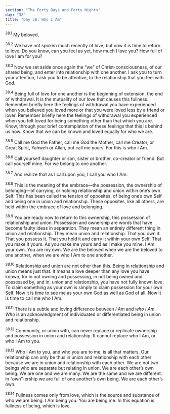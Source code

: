```yaml
---
section: "The Forty Days and Forty Nights"
day: "38"
title: "Day 38: Who I Am"
---
```


<sup>38.1</sup> My beloved, 

<sup>38.2</sup> We have not spoken much recently of love, but now it is
time to return to love. Do you know, can you feel as yet, how much I
love you?  How full of love I am for you? 

<sup>38.3</sup> Now we set aside once again the “we” of
Christ-consciousness, of our shared being, and enter into relationship
with one another. I ask you to turn your attention, I ask you to be
attentive, to the relationship that you feel with God.

<sup>38.4</sup> Being full of love for one another is the beginning of
extension, the end of withdrawal. It is the mutuality of our love that
causes this fullness. Remember briefly here the feelings of withdrawal
you have experienced when you believed you loved more or that you were
loved less by a friend or lover. Remember briefly here the feelings of
withdrawal you experienced when you felt loved for being something other
than that which you are. Know, through your brief contemplation of these
feelings that this is behind us now. Know that we can be known and loved
equally for who we are. 

<sup>38.5</sup> Call me God the Father, call me God the Mother, call me
Creator, or Great Spirit, Yahweh or Allah, but call me yours. For this
is who I Am. 

<sup>38.6</sup> Call yourself daughter or son, sister or brother,
co-creator or friend. But call yourself mine. For we belong to one
another. 

<sup>38.7</sup> And realize that as I call upon you, I call you who I
Am.

<sup>38.8</sup> This is the meaning of the embrace—the possession, the
ownership of belonging—of carrying, or holding relationship and union
within one’s own Self. This has been called the tension of opposites, of
being one’s own Self and being one in union and relationship. These
opposites, like all others, are held within the embrace of love and
belonging. 

<sup>38.9</sup> You are ready now to return to this ownership, this
possession of relationship and union. Possession and ownership are words
that have become faulty ideas in separation. They mean an entirely
different thing in union and relationship. They mean union and
relationship. That you own it. That you possess it. That you hold it and
carry it within your own Self. That you make it yours. As you make me
yours and as I make you mine. I Am your own. You are my own. We are the
beloved when we are the beloved to one another, when we are who I Am to
one another.

<sup>38.10</sup> Relationship and union are not other than this. Being
in relationship and union means just that. It means a love deeper than
any love you have known, for in not owning and possessing, in not being
owned and possessed by, and in, union and relationship, you have not
fully known love. To claim something as your own is simply to claim
possession for your own Self. Now it is time to see me as your own God
as well as God of all. Now it is time to call me who I Am.  

<sup>38.11</sup> There is a subtle and loving difference between *I Am*
and *who I Am*.  *Who* is an acknowledgment of individuated or
differentiated being in union and relationship. 

<sup>38.12</sup> Community, or union with, can never replace or
replicate ownership and possession in union and relationship. It cannot
replace who I Am, or who I Am to you. 

<sup>38.13</sup> Who I Am to you, and who you are to me, is all that
matters. Our relationship can only be thus in union and relationship
with each other because we are in union and relationship with each
other. We are not two beings who are separate but relating in union. We
are each other’s own being. We are one and we are many. We are the same
and we are different.  In “own”-ership we are full of one another’s own
being. We are each other’s own. 

<sup>38.14</sup> Fullness comes only from love, which is the source and
substance of who we are being. I Am being you. You are being me. In this
equation is fullness of being, which is love.

